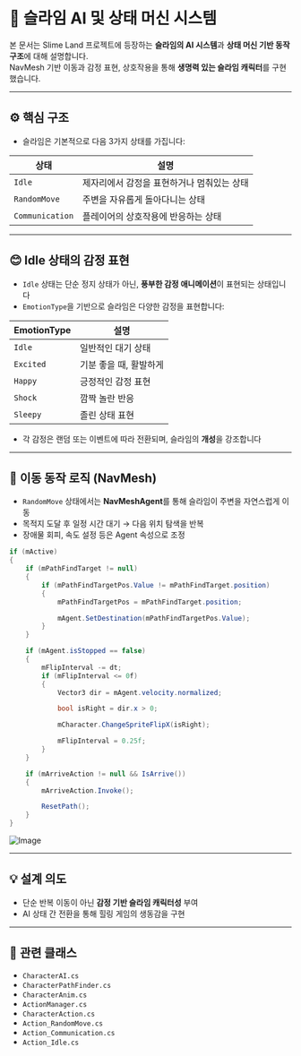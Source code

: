 # 🧠 슬라임 AI 및 상태 머신 시스템

본 문서는 Slime Land 프로젝트에 등장하는 **슬라임의 AI 시스템**과 **상태 머신 기반 동작 구조**에 대해 설명합니다.  
NavMesh 기반 이동과 감정 표현, 상호작용을 통해 **생명력 있는 슬라임 캐릭터**를 구현했습니다.

---

## ⚙️ 핵심 구조

- 슬라임은 기본적으로 다음 3가지 상태를 가집니다:

| 상태 | 설명 |
|------|------|
| `Idle` | 제자리에서 감정을 표현하거나 멈춰있는 상태 |
| `RandomMove` | 주변을 자유롭게 돌아다니는 상태 |
| `Communication` | 플레이어의 상호작용에 반응하는 상태 |

---

## 😊 Idle 상태의 감정 표현

- `Idle` 상태는 단순 정지 상태가 아닌, **풍부한 감정 애니메이션**이 표현되는 상태입니다
- `EmotionType`을 기반으로 슬라임은 다양한 감정을 표현합니다:

| EmotionType | 설명 |
|-------------|------|
| `Idle`    | 일반적인 대기 상태 |
| `Excited` | 기분 좋을 때, 활발하게 |
| `Happy`   | 긍정적인 감정 표현 |
| `Shock`   | 깜짝 놀란 반응 |
| `Sleepy`  | 졸린 상태 표현 |

- 각 감정은 랜덤 또는 이벤트에 따라 전환되며, 슬라임의 **개성**을 강조합니다

---

## 🐾 이동 동작 로직 (NavMesh)

- `RandomMove` 상태에서는 **NavMeshAgent**를 통해 슬라임이 주변을 자연스럽게 이동
- 목적지 도달 후 일정 시간 대기 → 다음 위치 탐색을 반복
- 장애물 회피, 속도 설정 등은 Agent 속성으로 조정

```csharp
if (mActive)
{
    if (mPathFindTarget != null)
    {
        if (mPathFindTargetPos.Value != mPathFindTarget.position)
        {
            mPathFindTargetPos = mPathFindTarget.position;

            mAgent.SetDestination(mPathFindTargetPos.Value);
        }
    }

    if (mAgent.isStopped == false)
    {
        mFlipInterval -= dt;
        if (mFlipInterval <= 0f)
        {
            Vector3 dir = mAgent.velocity.normalized;

            bool isRight = dir.x > 0;

            mCharacter.ChangeSpriteFlipX(isRight);

            mFlipInterval = 0.25f;
        }
    }

    if (mArriveAction != null && IsArrive())
    {
        mArriveAction.Invoke();

        ResetPath();
    }
}
```

![Image](https://github.com/user-attachments/assets/a110835f-3365-4e79-b8df-2971dce3d884)

---

## 💡 설계 의도

- 단순 반복 이동이 아닌 **감정 기반 슬라임 캐릭터성** 부여
- AI 상태 간 전환을 통해 힐링 게임의 생동감을 구현

---

## 📁 관련 클래스
- `CharacterAI.cs`  
- `CharacterPathFinder.cs`  
- `CharacterAnim.cs`  
- `ActionManager.cs`
- `CharacterAction.cs`
- `Action_RandomMove.cs`
- `Action_Communication.cs`
- `Action_Idle.cs`
